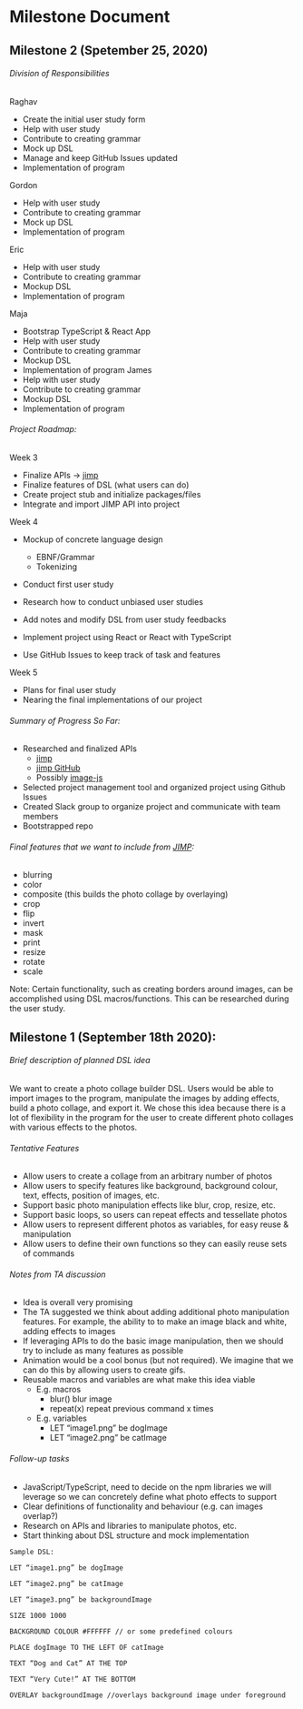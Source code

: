 # Milestone Document

## Milestone 2 (Spetember 25, 2020)

###### Division of Responsibilities

Raghav

- Create the initial user study form
- Help with user study
- Contribute to creating grammar
- Mock up DSL
- Manage and keep GitHub Issues updated
- Implementation of program

Gordon

- Help with user study
- Contribute to creating grammar
- Mock up DSL
- Implementation of program

Eric

- Help with user study
- Contribute to creating grammar
- Mockup DSL
- Implementation of program

Maja

- Bootstrap TypeScript & React App
- Help with user study
- Contribute to creating grammar
- Mockup DSL
- Implementation of program
  James
- Help with user study
- Contribute to creating grammar
- Mockup DSL
- Implementation of program

###### Project Roadmap:

Week 3

- Finalize APIs -> [jimp](https://www.npmjs.com/package/jimp)
- Finalize features of DSL (what users can do)
- Create project stub and initialize packages/files
- Integrate and import JIMP API into project

Week 4

- Mockup of concrete language design

  - EBNF/Grammar
  - Tokenizing

- Conduct first user study
- Research how to conduct unbiased user studies
- Add notes and modify DSL from user study feedbacks
- Implement project using React or React with TypeScript
- Use GitHub Issues to keep track of task and features

Week 5

- Plans for final user study
- Nearing the final implementations of our project

###### Summary of Progress So Far:

- Researched and finalized APIs
  - [jimp](https://www.npmjs.com/package/jimp#methods)
  - [jimp GitHub](https://github.com/oliver-moran/jimp)
  - Possibly [image-js](https://www.npmjs.com/package/image-js)
- Selected project management tool and organized project using Github Issues
- Created Slack group to organize project and communicate with team members
- Bootstrapped repo

###### Final features that we want to include from [JIMP](https://github.com/oliver-moran/jimp):

- blurring
- color
- composite (this builds the photo collage by overlaying)
- crop
- flip
- invert
- mask
- print
- resize
- rotate
- scale

Note: Certain functionality, such as creating borders around images, can be accomplished using DSL macros/functions. This can be researched during the user study.

## Milestone 1 (September 18th 2020):

###### Brief description of planned DSL idea

We want to create a photo collage builder DSL. Users would be able to import images to the program, manipulate the images by adding effects, build a photo collage, and export it. We chose this idea because there is a lot of flexibility in the program for the user to create different photo collages with various effects to the photos.

###### Tentative Features

- Allow users to create a collage from an arbitrary number of photos
- Allow users to specify features like background, background colour, text, effects, position of images, etc.
- Support basic photo manipulation effects like blur, crop, resize, etc.
- Support basic loops, so users can repeat effects and tessellate photos
- Allow users to represent different photos as variables, for easy reuse & manipulation
- Allow users to define their own functions so they can easily reuse sets of commands

###### Notes from TA discussion

- Idea is overall very promising
- The TA suggested we think about adding additional photo manipulation features. For example, the ability to to make an image black and white, adding effects to images
- If leveraging APIs to do the basic image manipulation, then we should try to include as many features as possible
- Animation would be a cool bonus (but not required). We imagine that we can do this by allowing users to create gifs.
- Reusable macros and variables are what make this idea viable
  - E.g. macros
    - blur() blur image
    - repeat(x) repeat previous command x times
  - E.g. variables
    - LET “image1.png” be dogImage
    - LET “image2.png” be catImage

###### Follow-up tasks

- JavaScript/TypeScript, need to decide on the npm libraries we will leverage so we can concretely define what photo effects to support
- Clear definitions of functionality and behaviour (e.g. can images overlap?)
- Research on APIs and libraries to manipulate photos, etc.
- Start thinking about DSL structure and mock implementation

```
Sample DSL:

LET “image1.png” be dogImage

LET “image2.png” be catImage

LET “image3.png” be backgroundImage

SIZE 1000 1000

BACKGROUND COLOUR #FFFFFF // or some predefined colours

PLACE dogImage TO THE LEFT OF catImage

TEXT “Dog and Cat” AT THE TOP

TEXT “Very Cute!” AT THE BOTTOM

OVERLAY backgroundImage //overlays background image under foreground
```
